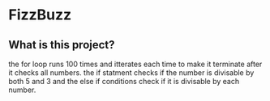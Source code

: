 # FizzBuzz
## What is this project?

 the for loop runs 100 times and itterates each time to make it terminate after it checks all numbers. the if statment checks if the number is divisable by both 5 and 3  and the else if conditions check if it is divisable by each number.